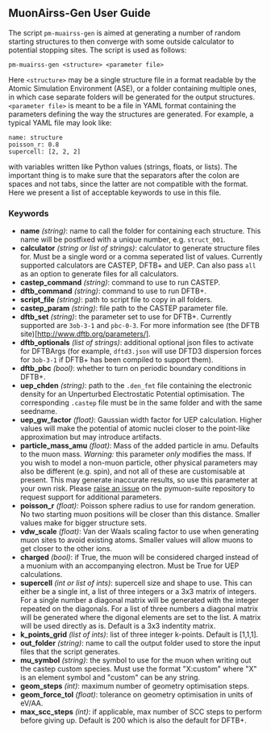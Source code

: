 ## MuonAirss-Gen User Guide

The script `pm-muairss-gen` is aimed at generating a number of random starting structures to then converge with some outside calculator to potential stopping sites. The script is used as follows:

    pm-muairss-gen <structure> <parameter file>

Here `<structure>` may be a single structure file in a format readable by the Atomic Simulation Environment (ASE), or a folder containing multiple ones, in which case separate folders will be generated for the output structures. `<parameter file>` is meant to be a file in YAML format containing the parameters defining the way the structures are generated. For example, a typical YAML file may look like:

    name: structure
    poisson_r: 0.8
    supercell: [2, 2, 2]

with variables written like Python values (strings, floats, or lists). The important thing is to make sure that the separators after the colon are spaces and not tabs, since the latter are not compatible with the format. Here we present a list of acceptable keywords to use in this file.

### Keywords

* **name** _(string)_: name to call the folder for containing each structure. This name will be postfixed with a unique number, e.g. `struct_001`.
* **calculator** _(string or list of strings)_: calculator to generate structure files for. Must be a single word or a comma seperated list of values. Currently supported calculators are CASTEP, DFTB+ and UEP. Can also pass `all` as an option to generate files for all calculators.
* **castep\_command** _(string)_: command to use to run CASTEP.
* **dftb\_command** _(string)_: command to use to run DFTB+.
* **script\_file** _(string)_: path to script file to copy in all folders.
* **castep\_param** _(string)_: file path to the CASTEP parameter file.
* **dftb\_set** _(string)_: the parameter set to use for DFTB+. Currently supported are `3ob-3-1` and `pbc-0-3`. For more information see (the DFTB site)[http://www.dftb.org/parameters/].
* **dftb\_optionals** _(list of strings)_: additional optional json files to activate for DFTBArgs (for example, `dftd3.json` will use DFTD3 dispersion forces for `3ob-3-1` if DFTB+ has been compiled to support them).
* **dftb\_pbc** _(bool)_: whether to turn on periodic boundary conditions in DFTB+.
* **uep\_chden** _(string)_: path to the `.den_fmt` file containing the electronic density for an Unperturbed Electrostatic Potential optimisation. The corresponding `.castep` file must be in the same folder and with the same seedname.
* **uep\_gw\_factor** _(float)_: Gaussian width factor for UEP calculation. Higher values will make the potential of atomic nuclei closer to the point-like approximation but may introduce artifacts.
* **particle\_mass\_amu** _(float)_: Mass of the added particle in amu. Defaults to the muon mass.
_Warning:_ this parameter _only_ modifies the mass. If you wish to model a non-muon particle, other physical parameters may also be different (e.g. spin), and not all of these are customisable at present. This may generate inaccurate results, so use this parameter at your own risk. Please [raise an issue](https://github.com/muon-spectroscopy-computational-project/pymuon-suite/issues) on the pymuon-suite repository to request support for additional parameters.
* **poisson\_r** _(float)_: Poisson sphere radius to use for random generation. No two starting muon positions will be closer than this distance. Smaller values make for bigger structure sets.
* **vdw\_scale** _(float)_: Van der Waals scaling factor to use when generating muon sites to avoid existing atoms. Smaller values will allow muons to get closer to the other ions.
* **charged** _(bool)_: if True, the muon will be considered charged instead of a muonium with an accompanying electron. Must be True for UEP calculations.
* **supercell** _(int or list of ints)_: supercell size and shape to use. This can either be a single int, a list of three integers or a 3x3 matrix of integers. For a single number a diagonal matrix will be generated with the integer repeated on the diagonals. For a list of three numbers a diagonal matrix will be generated where the digonal elements are set to the list. A matrix will be used directly as is. Default is a 3x3 indentity matrix.
* **k\_points\_grid** _(list of ints)_: list of three integer k-points. Default is [1,1,1].
* **out\_folder** _(string)_: name to call the output folder used to store the input files that the script generates.
* **mu\_symbol** _(string)_: the symbol to use for the muon when writing out the castep custom species. Must use the format "X:custom" where "X" is an element symbol and "custom" can be any string.
* **geom\_steps** _(int)_: maximum number of geometry optimisation steps.
* **geom\_force_tol** _(float)_: tolerance on geometry optimisation in units of eV/AA.
* **max\_scc\_steps** _(int)_: if applicable, max number of SCC steps to perform before giving up. Default is 200 which is also the default for DFTB+.
